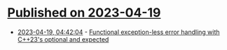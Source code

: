 # [Published on 2023-04-19](index.md)

* [2023-04-19, 04:42:04](https://lobste.rs/s/besvo7/functional_exception_less_error) - [Functional exception-less error handling with C++23's optional and expected](https://devblogs.microsoft.com/cppblog/cpp23s-optional-and-expected/)
